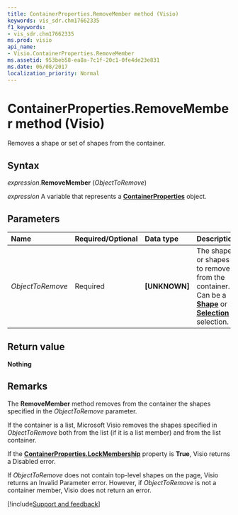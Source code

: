 ```yaml
---
title: ContainerProperties.RemoveMember method (Visio)
keywords: vis_sdr.chm17662335
f1_keywords:
- vis_sdr.chm17662335
ms.prod: visio
api_name:
- Visio.ContainerProperties.RemoveMember
ms.assetid: 953beb58-ea8a-7c1f-20c1-0fe4de23e831
ms.date: 06/08/2017
localization_priority: Normal
---
```



# ContainerProperties.RemoveMember method (Visio)

Removes a shape or set of shapes from the container.


## Syntax

_expression_.**RemoveMember** (_ObjectToRemove_)

_expression_ A variable that represents a **[ContainerProperties](Visio.ContainerProperties.md)** object.


## Parameters

|Name|Required/Optional|Data type|Description|
|:-----|:-----|:-----|:-----|
| _ObjectToRemove_|Required| **[UNKNOWN]**|The shape or shapes to remove from the container. Can be a **[Shape](Visio.Shape.md)** or **[Selection](Visio.Selection.md)** selection.|

## Return value

**Nothing**


## Remarks

The **RemoveMember** method removes from the container the shapes specified in the _ObjectToRemove_ parameter.

If the container is a list, Microsoft Visio removes the shapes specified in  _ObjectToRemove_ both from the list (if it is a list member) and from the list container.

If the **[ContainerProperties.LockMembership](Visio.ContainerProperties.LockMembership.md)** property is **True**, Visio returns a Disabled error.

If  _ObjectToRemove_ does not contain top-level shapes on the page, Visio returns an Invalid Parameter error. However, if _ObjectToRemove_ is not a container member, Visio does not return an error.

[!include[Support and feedback](~/includes/feedback-boilerplate.md)]